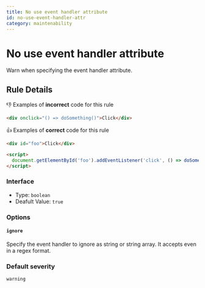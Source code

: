 ```yaml
---
title: No use event handler attribute
id: no-use-event-handler-attr
category: maintenability
---
```


# No use event handler attribute

Warn when specifying the event handler attribute.

## Rule Details

👎 Examples of **incorrect** code for this rule

```html
<div onclick="() => doSomething()">Click</div>
```

👍 Examples of **correct** code for this rule

```html
<div id="foo">Click</div>

<script>
  document.getElementById('foo').addEventListener('click', () => doSomething());
</script>
```

### Interface

- Type: `boolean`
- Deafult Value: `true`

### Options

#### `ignore`

Specify the event handler to ignore as string or string array.
It accepts even in a regex format.

### Default severity

`warning`
